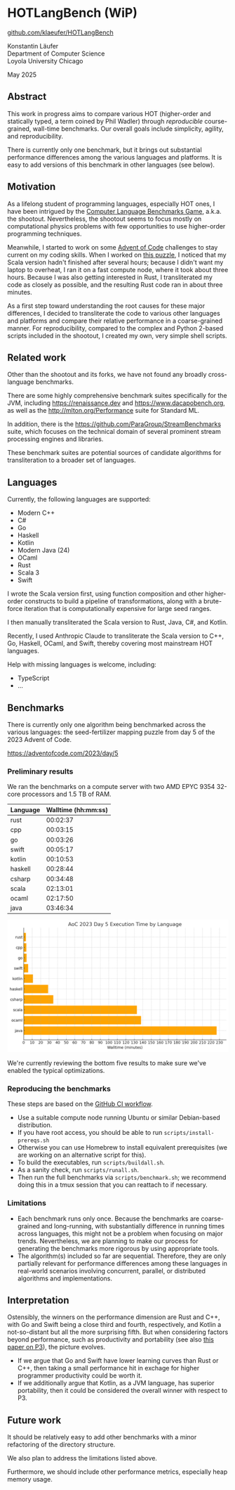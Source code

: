 # HOTLangBench (WiP)

[github.com/klaeufer/HOTLangBench](https://github.com/klaeufer/HOTLangBench)

Konstantin Läufer\
Department of Computer Science\
Loyola University Chicago

May 2025

## Abstract

This work in progress aims to compare various HOT (higher-order and statically typed, a term coined by Phil Wadler) through *reproducible* course-grained, wall-time benchmarks.
Our overall goals include simplicity, agility, and reproducibility.

There is currently only one benchmark, but it brings out substantial performance differences among the various languages and platforms. 
It is easy to add versions of this benchmark in other languages (see below).

## Motivation

As a lifelong student of programming languages, especially HOT ones, I have been intrigued by the [Computer Language Benchmarks Game](https://benchmarksgame-team.pages.debian.net/benchmarksgame), a.k.a. the shootout.
Nevertheless, the shootout seems to focus mostly on computational physics problems with few opportunities to use higher-order programming techniques.

Meanwhile, I started to work on some [Advent of Code](https://adventofcode.com) challenges to stay current on my coding skills.
When I worked on [this puzzle](https://adventofcode.com/2023/day/5), I noticed that my Scala version hadn't finished after several hours; because I didn't want my laptop to overheat, I ran it on a fast compute node, where it took about three hours. 
Because I was also getting interested in Rust, I transliterated my code as closely as possible, and the resulting Rust code ran in about three minutes.

As a first step toward understanding the root causes for these major differences, I decided to transliterate the code to various other languages and platforms and compare their relative performance in a coarse-grained manner.
For reproducibility, compared to the complex and Python 2-based scripts included in the shootout, I created my own, very simple shell scripts.

## Related work

Other than the shootout and its forks, we have not found any broadly cross-language benchmarks.

There are some highly comprehensive benchmark suites specifically for the JVM, including https://renaissance.dev and https://www.dacapobench.org, as well as the http://mlton.org/Performance suite for Standard ML.

In addition, there is the https://github.com/ParaGroup/StreamBenchmarks suite, which focuses on the technical domain of several prominent stream processing engines and libraries.

These benchmark suites are potential sources of candidate algorithms for transliteration to a broader set of languages.

## Languages

Currently, the following languages are supported:

- Modern C++
- C#
- Go
- Haskell
- Kotlin
- Modern Java (24)
- OCaml
- Rust
- Scala 3
- Swift

I wrote the Scala version first, using function composition and other higher-order constructs to build a pipeline of transformations, along with a brute-force iteration that is computationally expensive for large seed ranges.

I then manually transliterated the Scala version to Rust, Java, C#, and Kotlin.

Recently, I used Anthropic Claude to transliterate the Scala version to C++, Go, Haskell, OCaml, and Swift, thereby covering most mainstream HOT languages.

Help with missing languages is welcome, including:

- TypeScript
- ...

## Benchmarks

There is currently only one algorithm being benchmarked across the various languages: the seed-fertilizer mapping puzzle from day 5 of the 2023 Advent of Code.

https://adventofcode.com/2023/day/5

### Preliminary results

We ran the benchmarks on a compute server with two AMD EPYC 9354 32-core processors and 1.5 TB of RAM.

| Language | Walltime (hh:mm:ss) |
|----------|---------------------|
| rust     | 00:02:37            |
| cpp      | 00:03:15            |
| go       | 00:03:26            |
| swift    | 00:05:17            |
| kotlin   | 00:10:53            |
| haskell  | 00:28:44            |
| csharp   | 00:34:48            |
| scala    | 02:13:01            |
| ocaml    | 02:17:50            |
| java     | 03:46:34            |

![Execution Time Chart](doc/images/aoc23d5.png)

We're currently reviewing the bottom five results to make sure we've enabled the typical optimizations.

### Reproducing the benchmarks

These steps are based on the [GitHub CI workflow](blob/main/.github/workflows/main.yml).

- Use a suitable compute node running Ubuntu or similar Debian-based distribution.
- If you have root access, you should be able to run `scripts/install-prereqs.sh`
- Otherwise you can use Homebrew to install equivalent prerequisites (we are working on an alternative script for this).
- To build the executables, run `scripts/buildall.sh`.
- As a sanity check, run `scripts/runall.sh`.
- Then run the full benchmarks via `scripts/benchmark.sh`; we recommend doing this in a tmux session that you can reattach to if necessary.

### Limitations

- Each benchmark runs only once. Because the benchmarks are coarse-grained and long-running, with substantially difference in running times across languages, this might not be a problem when focusing on major trends. Nevertheless, we are planning to make our process for generating the benchmarks more rigorous by using appropriate tools.
- The algorithm(s) included so far are sequential.
Therefore, they are only partially relevant for performance differences among these languages in real-world scenarios involving concurrent, parallel, or distributed algorithms and implementations.

## Interpretation

Ostensibly, the winners on the performance dimension are  Rust and C++, with Go and Swift being a close third and fourth, respectively, and Kotlin a not-so-distant but all the more surprising fifth.
But when considering factors beyond performance, such as productivity and portability (see also [this paper on P3](https://ieeexplore.ieee.org/document/9484790)), the picture evolves.

- If we argue that Go and Swift have lower learning curves than Rust or C++, then taking a small performance hit in exchage for higher programmer productivity could be worth it.
- If we additionally argue that Kotlin, as a JVM language, has superior portability, then it could be considered the overall winner with respect to P3.

## Future work

It should be relatively easy to add other benchmarks with a minor refactoring of the directory structure.

We also plan to address the limitations listed above.

Furthermore, we should include other performance metrics, especially heap memory usage.
